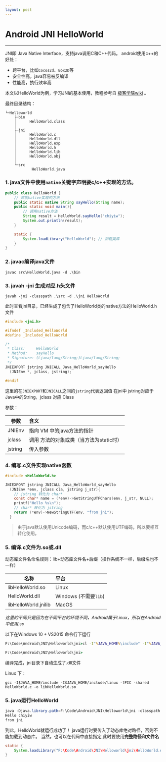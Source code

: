 ```yaml
---
layout: post
---
```


# Android JNI HelloWorld

---

JNI即 Java Native Interface，支持java调用C和C++代码。
android使用c++的好处：

* 跨平台，比如`Cocos2d`、`Box2D`等
* 安全性高，java容易被反编译
* 性能高，执行效率高


本文以HelloWorld为例，学习JNI的基本使用，教程参考自 [极客学院wiki][1] 。

最终目录结构：

```
└─Helloworld
    ├─bin
    │      HelloWorld.class
    │
    ├─jni
    │      HelloWorld.c
    │      HelloWorld.dll
    │      HelloWorld.exp
    │      HelloWorld.h
    │      HelloWorld.lib
    │      HelloWorld.obj
    │
    └─src
            HelloWorld.java
```

### 1. java文件中使用`native`关键字声明要c/c++实现的方法。

```java
public class HelloWorld {
    // 声明native实现的方法
    public static native String sayHello(String name);
    public static void main(){
        // 调用native方法
        String result = HelloWorld.sayHello("chiyiw");
        System.out.println(result);
    }

    static {
        System.loadLibrary("HelloWorld"); // 加载类库
    }
}
```

### 2. javac编译java文件

```
javac src\HelloWorld.java -d .\bin
```

### 3. javah -jni 生成对应.h头文件

```
javah -jni -classpath .\src -d .\jni HelloWorld
```

此时查看jni目录，已经生成了包含了HelloWorld类的native方法的HelloWorld.h文件

```c
#include <jni.h>

#ifndef _Included_HelloWorld
#define _Included_HelloWorld

/*
 * Class:     HelloWorld
 * Method:    sayHello
 * Signature: (Ljava/lang/String;)Ljava/lang/String;
 */
JNIEXPORT jstring JNICALL Java_HelloWorld_sayHello
  (JNIEnv *, jclass, jstring);

#endif
```

这里的在`JNIEXPORT`和`JNICALL`之间的`jstring`代表返回值
在jni中 jstring对应于Java中的String，jclass 对应 Class

参数：

| 参数 | 含义 |
| --- | :--- |
| JNIEnv | 指向 VM 中的java方法的指针
| jclass | 调用 方法的对象或类（当方法为static时） |
| jstring | 传入参数 |

### 4. 编写.c文件实现native函数

```c
#include <HelloWorld.h>

JNIEXPORT jstring JNICALL Java_HelloWorld_sayHello
  (JNIEnv *env, jclass cla, jstring j_str){
    // jstring 转化为 char*
    const char* name = (*env)->GetStringUTFChars(env, j_str, NULL);
    printf("Hello %s\n");
    // char* 转化为 jstring
    return (*env)->NewStringUTF(env, "from jni");
  }
```

> 由于java默认使用Unicode编码，而c/c++默认使用UTF编码，所以要相互转化使用。

### 5. 编译.c文件为.so或.dll

动态库文件名命名规则：lib+动态库文件名+后缀（操作系统不一样，后缀名也不一样）

| 名称 | 平台 |
| ---- | :--- |
| libHelloWorld.so |    Linux |
| HelloWorld.dll |      Windows (不需要`lib`) |
| libHelloWorld.jnilib |   MacOS |


*这里的不同只是因为在不同平台的环境不同，Android属于Linux，所以在Android中使用.so*

以下在Windows 10 + VS2015 命令行下运行

```cmd
F:\Code\Android\JNI\Helloworld\jni>cl -I"%JAVA_HOME%\include" -I"%JAVA_HOME%\include\win32" -LD HelloWorld.c -FeHelloWorld.dll

F:\Code\Android\JNI\Helloworld\jni>
```

编译完成，jni目录下自动生成了.dll文件

Linux 下：

```
gcc -I$JAVA_HOME/include -I$JAVA_HOME/include/linux -fPIC -shared HelloWorld.c -o libHelloWorld.so
```

### 5. java运行HelloWorld

```java
java -Djava.library.path=F:\Code\Android\JNI\Helloworld\jni -classpath .\bin HelloWorld
Hello chiyiw
from jni
```

到此，HelloWorld就运行成功了！
java运行时要传入了动态库绝对路径，否则不能加载到动态库。
当然，也可以在代码中直接指定,此时要使用**完整路径和文件名**

```java
static {
    System.loadLibrary("F:\Code\Android\JNI\Helloworld\jni\HelloWorld.dll");
}
```

  [1]: http://wiki.jikexueyuan.com/project/jni-ndk-developer-guide/workflow.html
